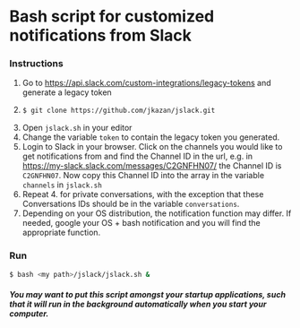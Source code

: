 # Bash script for customized notifications from Slack

### Instructions
1. Go to https://api.slack.com/custom-integrations/legacy-tokens and generate a legacy token
2. ```sh
   $ git clone https://github.com/jkazan/jslack.git
   ```
2. Open `jslack.sh` in your editor
3. Change the variable `token` to contain the legacy token you generated.
4. Login to Slack in your browser. Click on the channels you would like to get notifications from and find the Channel ID in the url, e.g. in https://my-slack.slack.com/messages/C2GNFHN07/ the Channel ID is `C2GNFHN07`. Now copy this Channel ID into the array in the variable `channels` in `jslack.sh`
5. Repeat 4. for private conversations, with the exception that these Conversations IDs should be in the variable `conversations`.
6. Depending on your OS distribution, the notification function may differ. If needed, google your OS + bash notification and you will find the appropriate function.

### Run
```sh
$ bash <my path>/jslack/jslack.sh &
```

##### You may want to put this script amongst your startup applications, such that it will run in the background automatically when you start your computer.
